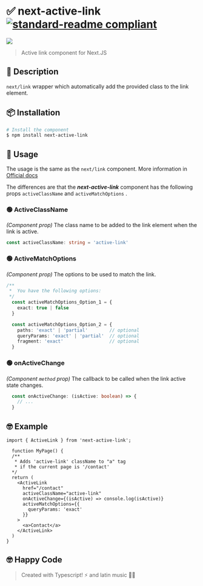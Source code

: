 # ✅ next-active-link [![standard-readme compliant](https://img.shields.io/badge/readme%20style-standard-brightgreen.svg?style=flat-square)](https://github.com/RichardLitt/standard-readme)
<img src="https://img.shields.io/npm/v/next-active-link?style=for-the-badge" />

> Active link component for Next.JS

## 🔖 Description
`next/link` wrapper which automatically add the provided class to the link element.

## 📦 Installation
```zsh
# Install the component
$ npm install next-active-link
```

## 🚀 Usage
The usage is the same as the `next/link` component. More information in [Official docs](https://nextjs.org/docs/api-reference/next/link)

The differences are that the _**next-active-link**_ component has the following props `activeClassName` and `activeMatchOptions` .

### 🟢 ActiveClassName
_(Component prop)_ The class name to be added to the link element when the link is active.
```ts
const activeClassName: string = 'active-link'
```

### 🟢 ActiveMatchOptions
_(Component prop)_ The options to be used to match the link.
```ts
/**
 *  You have the following options:
 */
  const activeMatchOptions_Option_1 = {
    exact: true | false
  }

  const activeMatchOptions_Option_2 = {
    paths: 'exact' | 'partial'        // optional
    queryParams: 'exact' | 'partial'  // optional
    fragment: 'exact'                 // optional
  }
```

### 🟢 onActiveChange
_(Component `method` prop)_ The callback to be called when the link active state changes.
```ts
  const onActiveChange: (isActive: boolean) => {
    // ...
  }
```

## 🤓 Example
```tsx
import { ActiveLink } from 'next-active-link';

  function MyPage() {
  /**
   * Adds 'active-link' className to "a" tag
   * if the current page is '/contact'
  */
  return (
    <ActiveLink
      href="/contact"
      activeClassName="active-link"
      onActiveChange={(isActive) => console.log(isActive)}
      activeMatchOptions={{
        queryParams: 'exact'
      }}
    >
      <a>Contact</a>
    </ActiveLink>
  )
}
```

## 🤓 Happy Code

> Created with Typescript! ⚡ and latin music 🎺🎵
